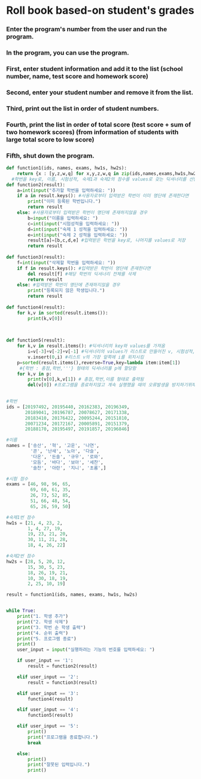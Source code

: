 # Roll book based-on student's grades
### Enter the program's number from the user and run the program.  
### In the program, you can use the program.  
### First, enter student information and add it to the list (school number, name, test score and homework score)
### Second, enter your student number and remove it from the list.  
### Third, print out the list in order of student numbers.  
### Fourth, print the list in order of total score (test score + sum of two homework scores) (from information of students with large total score to low score) 
### Fifth, shut down the program.  

```python
def function1(ids, names, exams, hw1s, hw2s):
    return {x : [y,z,w,q] for x,y,z,w,q in zip(ids,names,exams,hw1s,hw2s)}
  #학번을 key로, 이름, 시험성적, 숙제1과 숙제2의 점수를 values로 갖는 딕셔너리를 선언
def function2(result):
    a=int(input("추가할 학번을 입력하세요: "))
    if a in result.keys(): #사용자로부터 입력받은 학번이 이미 명단에 존재한다면
        print("이미 등록된 학번입니다.")
        return result
    else: #사용자로부터 입력받은 학번이 명단에 존재하지않을 경우
        b=input("이름을 입력하세요: ")
        c=int(input("시험성적을 입력하세요: "))
        d=int(input("숙제 1 성적을 입력하세요: "))
        e=int(input("숙제 2 성적을 입력하세요: "))
        result[a]=[b,c,d,e] #입력받은 학번을 key로, 나머지를 values로 저장
        return result
        
def function3(result):
    f=int(input("삭제할 학번을 입력하세요: "))
    if f in result.keys(): #입력받은 학번이 명단에 존재한다면
        del result[f] #해당 학번의 딕셔너리 전체를 삭제
        return result
    else: #입력받은 학번이 명단에 존재하지않을 경우
        print("등록되지 않은 학생입니다.")
        return result
    
def function4(result):
    for k,v in sorted(result.items()):
        print(k,v[0])
        
    

def function5(result):
    for k,v in result.items(): #딕셔너리의 key와 values를 가져옴
        i=v[-3]+v[-2]+v[-1] #딕셔너리의 values가 리스트로 만들어진 v, 시험성적, 숙제1, 숙재2를 더한 값을 i에 할당함
        v.insert(0,i) #리스트 v의 가장 앞쪽에 i를 위치시킴
    p=sorted(result.items(),reverse=True,key=lambda item:item[1])
     #{학번 : 총점,학번,'''} 형태의 딕셔너리를 p에 할당함
    for k,v in p:
        print(v[0],k,v[1]) # 총점,학번,이름 형태로 출력됨
        del(v[0]) #프로그램을 종료하지않고 계속 실행했을 때의 오류발생을 방지하기위해 v[0]을 삭제해줌
        

#학번
ids = [20197492, 20195440, 20162383, 20196349,
       20189041, 20196787, 20078627, 20171338,
       20183410, 20176422, 20095244, 20151810,
       20071234, 20172167, 20005891, 20151379,
       20188170, 20195497, 20191857, 20196846] 

#이름
names = ['송산', '혁', '고운', '나연',
         '콘', '난새', '노아', '다슬',
         '다온', '든솔', '규우', '로와',
         '모듬', '바다', '보아', '세찬',
         '솔찬', '아란', '지니', '초롬',]

#시험 점수
exams = [46, 98, 96, 65,
         69, 60, 61, 35,
         26, 73, 52, 85,
         51, 66, 48, 54,
         65, 26, 59, 50] 

#숙제1번 점수
hw1s = [21, 4, 23, 2,
        1, 4, 27, 19,
        19, 23, 21, 20,
        30, 11, 21, 28,
        18, 4, 26, 22] 

#숙제2번 점수
hw2s = [28, 5, 20, 12,
        15, 30, 5, 23,
        18, 26, 19, 21,
        10, 30, 18, 19,
        2, 25, 10, 19]

result = function1(ids, names, exams, hw1s, hw2s)


while True:
    print("1. 학생 추가")
    print("2. 학생 삭제")
    print("3. 학번 순 학생 출력")
    print("4. 순위 출력")
    print("5. 프로그램 종료")
    print()
    user_input = input("실행하려는 기능의 번호를 입력하세요: ")

    if user_input == '1':
        result = function2(result)

    elif user_input == '2':
        result = function3(result)

    elif user_input == '3':
        function4(result)

    elif user_input == '4':
        function5(result)

    elif user_input == '5':
        print()
        print("프로그램을 종료합니다.")
        break

    else:
        print()
        print("잘못된 입력입니다.")
        print()

```
